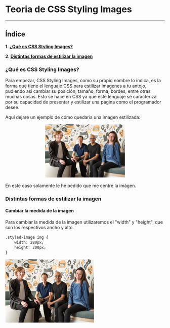 # Teoria de CSS Styling Images
---

## Índice
**1. [¿Qué es CSS Styling Images?](#id1)**

**2. [Distintas formas de estilizar la imagen](#id2)**

<div id='id1' />

### ¿Qué es CSS Styling Images?

Para empezar, CSS Styling Images, como su propio nombre lo indica, es la forma que tiene el lenguaje CSS para estilizar imagenes a tu antojo, pudiendo asi cambiar su posición, tamaño, forma, bordes, entre otras muchas cosas.
Esto se hace en CSS ya que este lenguaje se caracteriza por su capacidad de presentar y estilizar una página como el programador desee.

Aquí dejaré un ejemplo de cómo quedaría una imagen estilizada:

<p align="center">
<img src="https://github.com/aishadelgado/SMX2-M8UF1A1-HistoriaWeb-2008-GitHub-AishaDelgado/blob/main/GitHub.jpg" width="50%">
</p>
En este caso solamente le he pedido que me centre la imágen.

<div id='id2' />

### Distintas formas de estilizar la imagen

#### Cambiar la medida de la imagen
Para cambiar la medida de la imagen utilizaremos el "width" y "height", que son los respectivos ancho y alto.
```
.styled-image img {
    width: 280px;
    height: 200px;
}
```

<img src="https://github.com/aishadelgado/SMX2-M8UF1A1-HistoriaWeb-2008-GitHub-AishaDelgado/blob/main/GitHub.jpg" width="280px" height="200px">

